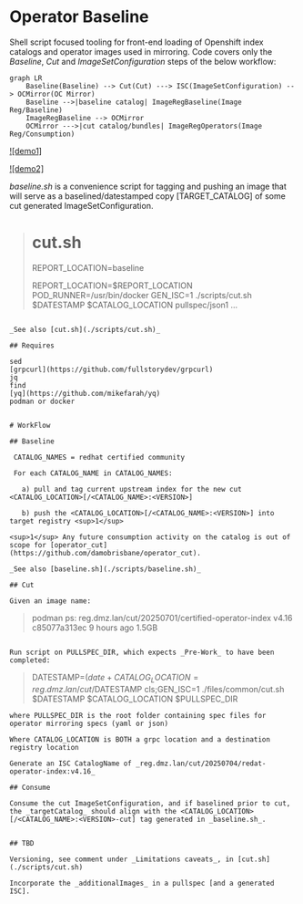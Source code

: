 
# Operator Baseline

Shell script focused tooling for front-end loading of Openshift index catalogs and operator images used in mirroring. Code covers only the _Baseline_, _Cut_ and _ImageSetConfiguration_ steps of the below workflow:

```mermaid
graph LR
    Baseline(Baseline) --> Cut(Cut) ---> ISC(ImageSetConfiguration) --> OCMirror(OC Mirror)
    Baseline -->|baseline catalog| ImageRegBaseline(Image Reg/Baseline)
    ImageRegBaseline --> OCMirror
    OCMirror --->|cut catalog/bundles| ImageRegOperators(Image Reg/Consumption)
```

[![demo1]](./doc/demo1.mpg)

[![demo2]](./doc/demo2.mpg)

_baseline.sh_ is a convenience script for tagging and pushing an image that will serve as a baselined/datestamped copy [TARGET_CATALOG] of some cut generated ImageSetConfiguration.


> # cut.sh
>
> REPORT_LOCATION=baseline
>
> REPORT_LOCATION=$REPORT_LOCATION POD_RUNNER=/usr/bin/docker GEN_ISC=1 ./scripts/cut.sh $DATESTAMP $CATALOG_LOCATION pullspec/json1
> ...

```

_See also [cut.sh](./scripts/cut.sh)_

## Requires

sed  
[grpcurl](https://github.com/fullstorydev/grpcurl)  
jq  
find
[yq](https://github.com/mikefarah/yq)  
podman or docker


# WorkFlow

## Baseline

 CATALOG_NAMES = redhat certified community

 For each CATALOG_NAME in CATALOG_NAMES:

   a) pull and tag current upstream index for the new cut <CATALOG_LOCATION>[/<CATALOG_NAME>:<VERSION>]

   b) push the <CATALOG_LOCATION>[/<CATALOG_NAME>:<VERSION>] into target registry <sup>1</sup>

<sup>1</sup> Any future consumption activity on the catalog is out of scope for [operator_cut](https://github.com/damobrisbane/operator_cut).

_See also [baseline.sh](./scripts/baseline.sh)_

## Cut

Given an image name:

```
> podman ps:
> reg.dmz.lan/cut/20250701/certified-operator-index   v4.16     c85077a313ec   9 hours ago     1.5GB
```

Run script on PULLSPEC_DIR, which expects _Pre-Work_ to have been completed:

```     
> DATESTAMP=$(date +%Y%m%d)
> CATALOG_LOCATION=reg.dmz.lan/cut/$DATESTAMP
> cls;GEN_ISC=1 ./files/common/cut.sh $DATESTAMP $CATALOG_LOCATION $PULLSPEC_DIR
```
where PULLSPEC_DIR is the root folder containing spec files for operator mirroring specs (yaml or json)

Where CATALOG_LOCATION is BOTH a grpc location and a destination registry location

Generate an ISC CatalogName of _reg.dmz.lan/cut/20250704/redat-operator-index:v4.16_

## Consume

Consume the cut ImageSetConfiguration, and if baselined prior to cut, the _targetCatalog_ should align with the <CATALOG_LOCATION>[/<CATALOG_NAME>:<VERSION>-cut] tag generated in _baseline.sh_.


## TBD

Versioning, see comment under _Limitations caveats_, in [cut.sh](./scripts/cut.sh)

Incorporate the _additionalImages_ in a pullspec [and a generated ISC].
